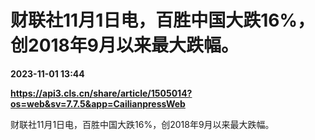 # 财联社11月1日电，百胜中国大跌16%，创2018年9月以来最大跌幅。

**2023-11-01 13:44**

**https://api3.cls.cn/share/article/1505014?os=web&sv=7.7.5&app=CailianpressWeb**

财联社11月1日电，百胜中国大跌16%，创2018年9月以来最大跌幅。